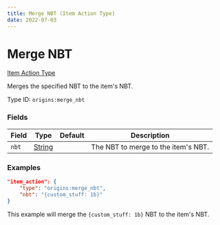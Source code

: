 ```yaml
---
title: Merge NBT (Item Action Type)
date: 2022-07-03
---
```


#   Merge NBT

[Item Action Type](../item_action_types.md)

Merges the specified NBT to the item's NBT.

Type ID: `origins:merge_nbt`


### Fields

Field | Type | Default | Description
------|------|---------|------------
`nbt` | [String](../data_types/string.md) | | The NBT to merge to the item's NBT.


### Examples

```json
"item_action": {
    "type": "origins:merge_nbt",
    "nbt": "{custom_stuff: 1b}"
}
```

This example will merge the `{custom_stuff: 1b}` NBT to the item's NBT.
